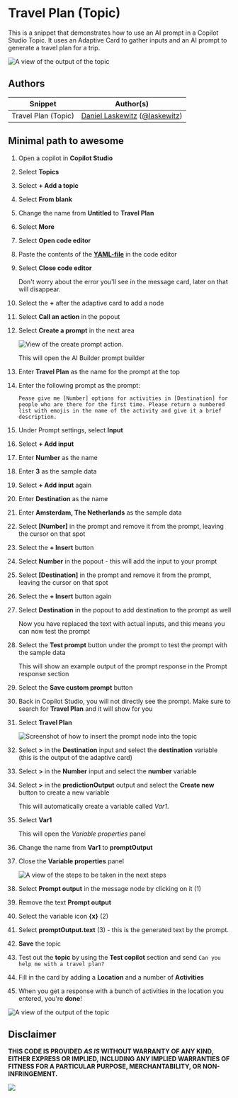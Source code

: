 # Travel Plan (Topic)

This is a snippet that demonstrates how to use an AI prompt in a Copilot Studio Topic. It uses an Adaptive Card to gather inputs and an AI prompt to generate a travel plan for a trip.

  ![A view of the output of the topic](./assets/travel-plan-topic.png)

## Authors

Snippet|Author(s)
--------|---------
Travel Plan (Topic) | [Daniel Laskewitz](https://github.com/laskewitz) ([@laskewitz](https://www.twitter.com/laskewitz))

## Minimal path to awesome

1. Open a copilot in **Copilot Studio**
1. Select **Topics**
1. Select **+ Add a topic**
1. Select **From blank**
1. Change the name from **Untitled** to **Travel Plan**
1. Select **More**
1. Select **Open code editor**
1. Paste the contents of the **[YAML-file](./source/travel-plan.yaml)** in the code editor
1. Select **Close code editor**

    Don't worry about the error you'll see in the message card, later on that will disappear.

1. Select the **+** after the adaptive card to add a node
1. Select **Call an action** in the popout
1. Select **Create a prompt** in the next area

    ![View of the create prompt action.](./assets/create-prompt.png)

    This will open the AI Builder prompt builder

1. Enter **Travel Plan** as the name for the prompt at the top
1. Enter the following prompt as the prompt:

    `Pease give me [Number] options for activities in [Destination] for people who are there for the first time. Please return a numbered list with emojis in the name of the activity and give it a brief description.`

1. Under Prompt settings, select **Input**
1. Select **+ Add input**
1. Enter **Number** as the name
1. Enter **3** as the sample data
1. Select **+ Add input** again
1. Enter **Destination** as the name
1. Enter **Amsterdam, The Netherlands** as the sample data
1. Select **[Number]** in the prompt and remove it from the prompt, leaving the cursor on that spot
1. Select the **+ Insert** button
1. Select **Number** in the popout - this will add the input to your prompt
1. Select **[Destination]** in the prompt and remove it from the prompt, leaving the cursor on that spot
1. Select the **+ Insert** button again
1. Select **Destination** in the popout to add destination to the prompt as well

    Now you have replaced the text with actual inputs, and this means you can now test the prompt

1. Select the **Test prompt** button under the prompt to test the prompt with the sample data

    This will show an example output of the prompt response in the Prompt response section

1. Select the **Save custom prompt** button
1. Back in Copilot Studio, you will not directly see the prompt. Make sure to search for **Travel Plan** and it will show for you
1. Select **Travel Plan**

    ![Screenshot of how to insert the prompt node into the topic](./assets/insert-prompt.png)

1. Select **>** in the **Destination** input and select the **destination** variable (this is the output of the adaptive card)
1. Select **>** in the **Number** input and select the **number** variable
1. Select **>** in the **predictionOutput** output and select the **Create new** button to create a new variable

    This will automatically create a variable called *Var1*.

1. Select **Var1**

    This will open the *Variable properties* panel

1. Change the name from **Var1** to **promptOutput**
1. Close the **Variable properties** panel

    ![A view of the steps to be taken in the next steps](./assets/replace-message.png)

1. Select **Prompt output** in the message node by clicking on it (1)
1. Remove the text **Prompt output**
1. Select the variable icon **{x}** (2)
1. Select **promptOutput.text** (3) - this is the generated text by the prompt.
1. **Save** the topic
1. Test out the **topic** by using the **Test copilot** section and send `Can you help me with a travel plan?`
1. Fill in the card by adding a **Location** and a number of **Activities**
1. When you get a response with a bunch of activities in the location you entered, you're **done**!

  ![A view of the output of the topic](./assets/travel-plan-topic.png)

## Disclaimer

**THIS CODE IS PROVIDED *AS IS* WITHOUT WARRANTY OF ANY KIND, EITHER EXPRESS OR IMPLIED, INCLUDING ANY IMPLIED WARRANTIES OF FITNESS FOR A PARTICULAR PURPOSE, MERCHANTABILITY, OR NON-INFRINGEMENT.**

<img src="https://m365-visitor-stats.azurewebsites.net/powerplatform-snippets/copilot-studio/travel-plan-topic" aria-hidden="true" />
